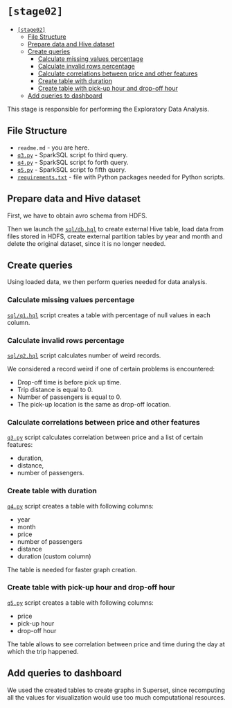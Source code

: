 # `[stage02]`

- [`[stage02]`](#stage02)
  - [File Structure](#file-structure)
  - [Prepare data and Hive dataset](#prepare-data-and-hive-dataset)
  - [Create queries](#create-queries)
    - [Calculate missing values percentage](#calculate-missing-values-percentage)
    - [Calculate invalid rows percentage](#calculate-invalid-rows-percentage)
    - [Calculate correlations between price and other features](#calculate-correlations-between-price-and-other-features)
    - [Create table with duration](#create-table-with-duration)
    - [Create table with pick-up hour and drop-off hour](#create-table-with-pick-up-hour-and-drop-off-hour)
  - [Add queries to dashboard](#add-queries-to-dashboard)

This stage is responsible for performing the Exploratory Data Analysis.

## File Structure

- `readme.md` - you are here.
- [`q3.py`](q3.py) - SparkSQL script fo third query.
- [`q4.py`](q4.py) - SparkSQL script fo forth query.
- [`q5.py`](q5.py) - SparkSQL script fo fifth query.
- [`requirements.txt`](requirements.txt) - file with Python packages needed for Python scripts.

## Prepare data and Hive dataset

First, we have to obtain avro schema from HDFS. 

Then we launch the [`sql/db.hql`](../../sql/db.hql) to create external Hive table, load data from files stored in HDFS, create external partition tables by year and month and delete the original dataset, since it is no longer needed.

## Create queries

Using loaded data, we then perform queries needed for data analysis.

### Calculate missing values percentage

[`sql/q1.hql`](../../sql/q1.hql) script creates a table with percentage of null values in each column.

### Calculate invalid rows percentage

[`sql/q2.hql`](../../sql/q2.hql) script calculates number of weird records. 

We considered a record weird if one of certain problems is encountered:
- Drop-off time is before pick up time.
- Trip distance is equal to 0.
- Number of passengers is equal to 0.
- The pick-up location is the same as drop-off location.

### Calculate correlations between price and other features

[`q3.py`](q3.py) script calculates correlation between price and a list of certain features:
- duration,
- distance,
- number of passengers.

### Create table with duration

[`q4.py`](q4.py) script creates a table with following columns:
- year
- month
- price
- number of passengers
- distance
- duration (custom column)

The table is needed for faster graph creation.

### Create table with pick-up hour and drop-off hour

[`q5.py`](q5.py) script creates a table with following columns:
- price
- pick-up hour
- drop-off hour

The table allows to see correlation between price and time during the day at which the trip happened.

## Add queries to dashboard

We used the created tables to create graphs in Superset, since recomputing all the values for visualization would use too much computational resources.